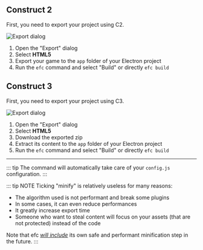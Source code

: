 ## Construct 2

First, you need to export your project using C2.

![Export dialog](/export_dialog.png)

1. Open the "Export" dialog
2. Select **HTML5**
3. Export your game to the `app` folder of your Electron project
4. Run the `efc` command and select "Build" or directly `efc build`

## Construct 3

First, you need to export your project using C3.

![Export dialog](/export_dialog_c3.png)

1. Open the "Export" dialog
2. Select **HTML5**
3. Download the exported zip 
4. Extract its content to the `app` folder of your Electron project
5. Run the `efc` command and select "Build" or directly `efc build`

___

::: tip
The command will automatically take care of your `config.js` configuration.
:::

::: tip NOTE
Ticking "minify" is relatively useless for many reasons:
- The algorithm used is not performant and break some plugins
- In some cases, it can even reduce performances
- It greatly increase export time
- Someone who want to steal content will focus on your assets (that are not protected) instead of the code

Note that efc <u>_will include_</u> its own safe and performant minification step in the future.
:::


